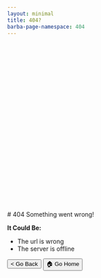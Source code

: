 ```yaml
---
layout: minimal
title: 404?
barba-page-namespace: 404
---
```


<!-- You can override this in your page by creating a file with the same name in the same location and changing the text -->

<div class="center-text" style="margin-top: 400px">
# 404
Something went wrong!

**It Could Be:**
- The url is wrong
- The server is offline

<button class="btn waves-effect waves-light" onclick="window.history.go(-1)">< Go Back</button>
<button class="btn waves-effect waves-light" onclick="window.location.href = '/';">🏠 Go Home</button>

</div>
